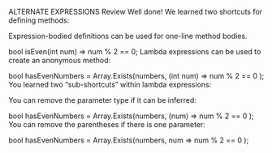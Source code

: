 ALTERNATE EXPRESSIONS
Review
Well done! We learned two shortcuts for defining methods:

Expression-bodied definitions can be used for one-line method bodies.

bool isEven(int num) => num % 2 == 0;
Lambda expressions can be used to create an anonymous method:

bool hasEvenNumbers = Array.Exists(numbers, (int num) => num % 2 == 0 );
You learned two “sub-shortcuts” within lambda expressions:

You can remove the parameter type if it can be inferred:

bool hasEvenNumbers = Array.Exists(numbers, (num) => num % 2 == 0 );
You can remove the parentheses if there is one parameter:

bool hasEvenNumbers = Array.Exists(numbers, num => num % 2 == 0 );
